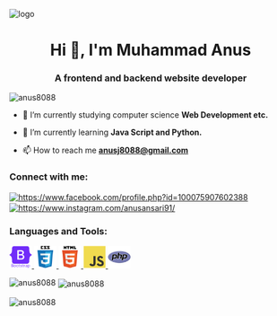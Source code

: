 ![logo](https://github.com/Anus8088/Anus8088/blob/main/my.png)
<h1 align="center">Hi 👋, I'm Muhammad Anus</h1>
<h3 align="center">A frontend and backend website developer</h3>

<p align="left"> <img src="https://komarev.com/ghpvc/?username=anus8088&label=Profile%20views&color=0e75b6&style=flat" alt="anus8088" /> </p>

- 🔭 I’m currently studying computer science **Web Development etc.**

- 🌱 I’m currently learning **Java Script and Python.**

- 📫 How to reach me **anusj8088@gmail.com**

<h3 align="left">Connect with me:</h3>
<p align="left">
<a href="https://fb.com/https://www.facebook.com/profile.php?id=100075907602388" target="blank"><img align="center" src="https://raw.githubusercontent.com/rahuldkjain/github-profile-readme-generator/master/src/images/icons/Social/facebook.svg" alt="https://www.facebook.com/profile.php?id=100075907602388" height="30" width="40" /></a>
<a href="https://instagram.com/https://www.instagram.com/anusansari91/" target="blank"><img align="center" src="https://raw.githubusercontent.com/rahuldkjain/github-profile-readme-generator/master/src/images/icons/Social/instagram.svg" alt="https://www.instagram.com/anusansari91/" height="30" width="40" /></a>
</p>

<h3 align="left">Languages and Tools:</h3>
<p align="left"> <a href="https://getbootstrap.com" target="_blank" rel="noreferrer"> <img src="https://raw.githubusercontent.com/devicons/devicon/master/icons/bootstrap/bootstrap-plain-wordmark.svg" alt="bootstrap" width="40" height="40"/> </a> <a href="https://www.w3schools.com/css/" target="_blank" rel="noreferrer"> <img src="https://raw.githubusercontent.com/devicons/devicon/master/icons/css3/css3-original-wordmark.svg" alt="css3" width="40" height="40"/> </a> <a href="https://www.w3.org/html/" target="_blank" rel="noreferrer"> <img src="https://raw.githubusercontent.com/devicons/devicon/master/icons/html5/html5-original-wordmark.svg" alt="html5" width="40" height="40"/> </a> <a href="https://developer.mozilla.org/en-US/docs/Web/JavaScript" target="_blank" rel="noreferrer"> <img src="https://raw.githubusercontent.com/devicons/devicon/master/icons/javascript/javascript-original.svg" alt="javascript" width="40" height="40"/> </a> <a href="https://www.php.net" target="_blank" rel="noreferrer"> <img src="https://raw.githubusercontent.com/devicons/devicon/master/icons/php/php-original.svg" alt="php" width="40" height="40"/> </a> </p>

<p><img align="left" src="https://github-readme-stats.vercel.app/api/top-langs?username=anus8088&show_icons=true&locale=en&layout=compact" alt="anus8088" /></p>

<p>&nbsp;<img align="center" src="https://github-readme-stats.vercel.app/api?username=anus8088&show_icons=true&locale=en" alt="anus8088" /></p>

<p><img align="center" src="https://github-readme-streak-stats.herokuapp.com/?user=anus8088&" alt="anus8088" /></p>
